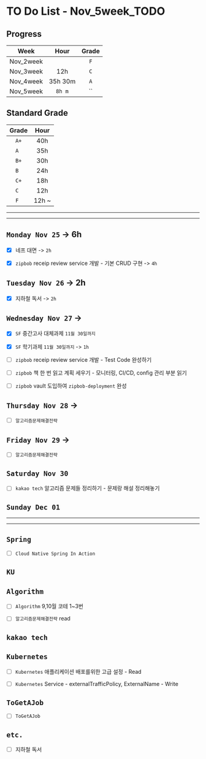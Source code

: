 # TO Do List - Nov_5week_TODO

## Progress
| Week | Hour | Grade |
|:---:|:---:|:---:|
|Nov_2week||`F`|
|Nov_3week|12h|`C`|
|Nov_4week|35h 30m|`A`|
|Nov_5week|`8h m`|``|


## Standard Grade
| Grade | Hour |
|:---:|:---:|
|`A+`|40h|
|`A `|35h|
|`B+`|30h|
|`B `|24h|
|`C+`|18h|
|`C `|12h|
|`F `|12h ~|


---
---

## `Monday Nov 25` -> 6h
- [x] 네프 대면  -> `2h`
- [x] `zipbob` receip review service 개발 - 기본 CRUD 구현 -> `4h`


## `Tuesday Nov 26` -> 2h
- [x] 지하철 독서 -> `2h`


## `Wednesday Nov 27` -> 
- [x] `SF` 중간고사 대체과제 `11월 30일까지`
- [x] `SF` 학기과제 `11월 30일까지` -> `1h`
- [ ] `zipbob` receip review service 개발 - Test Code 완성하기
- [ ] `zipbob` 책 한 번 읽고 계획 세우기 - 모니터링, CI/CD, config 관리 부분 읽기
- [ ] `zipbob` vault 도입하여 `zipbob-deployment` 완성


## `Thursday Nov 28` -> 
- [ ] `알고리즘문제해결전략`


## `Friday Nov 29` -> 
- [ ] `알고리즘문제해결전략`

 
## `Saturday Nov 30`
- [ ] `kakao tech` 알고리즘 문제들 정리하기 - 문제랑 해설 정리해놓기


## `Sunday Dec 01`




---
---
## `Spring`
- [ ] `Cloud Native Spring In Action`

## `KU`


## `Algorithm`
- [ ] `Algorithm` 9,10월 코테 1~3번
- [ ] `알고리즘문제해결전략` read


## `kakao tech`


## `Kubernetes`
- [ ] `Kubernetes` 애플리케이션 배포를위한 고급 설정 - Read
- [ ] `Kubernetes` Service - externalTrafficPolicy, ExternalName - Write


## `ToGetAJob`
- [ ] `ToGetAJob`


## `etc.`
- [ ] 지하철 독서



<br><br>

<!-- > `개인공부` : `6h 30m` -> `25h 36m` -> `22h 19m` -> -->

<br><br>

<!-- 
## `Java`
## `OPIc`
## `토익` 
-->






